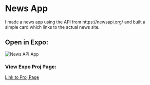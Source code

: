 # News App
I made a news app using the API from https://newsapi.org/ and built a simple card which links to the actual news site.

## Open in Expo:
![News API App](https://res.cloudinary.com/bobalobbadingdong/image/upload/v1603828903/Expo%20Projects/news-api-expo_zpylna.png)

### View Expo Proj Page:
 [Link to Proj Page](https://expo.io/@rbalonek/news-api-app)
